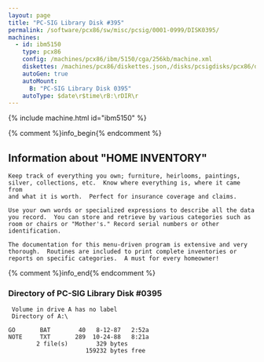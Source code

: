 ```yaml
---
layout: page
title: "PC-SIG Library Disk #395"
permalink: /software/pcx86/sw/misc/pcsig/0001-0999/DISK0395/
machines:
  - id: ibm5150
    type: pcx86
    config: /machines/pcx86/ibm/5150/cga/256kb/machine.xml
    diskettes: /machines/pcx86/diskettes.json,/disks/pcsigdisks/pcx86/diskettes.json
    autoGen: true
    autoMount:
      B: "PC-SIG Library Disk 0395"
    autoType: $date\r$time\rB:\rDIR\r
---
```


{% include machine.html id="ibm5150" %}

{% comment %}info_begin{% endcomment %}

## Information about "HOME INVENTORY"

    Keep track of everything you own; furniture, heirlooms, paintings,
    silver, collections, etc.  Know where everything is, where it came from
    and what it is worth.  Perfect for insurance coverage and claims.
    
    Use your own words or specialized expressions to describe all the data
    you record.  You can store and retrieve by various categories such as
    room or chairs or "Mother's." Record serial numbers or other
    identification.
    
    The documentation for this menu-driven program is extensive and very
    thorough.  Routines are included to print complete inventories or
    reports on specific categories.  A must for every homeowner!
{% comment %}info_end{% endcomment %}


### Directory of PC-SIG Library Disk #0395

     Volume in drive A has no label
     Directory of A:\

    GO       BAT        40   8-12-87   2:52a
    NOTE     TXT       289  10-24-88   8:21a
            2 file(s)        329 bytes
                          159232 bytes free

